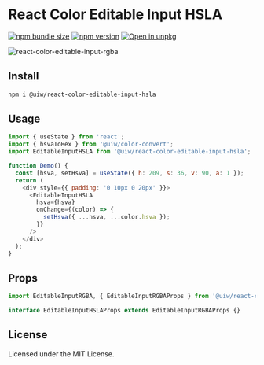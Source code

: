 React Color Editable Input HSLA
===

[![npm bundle size](https://img.shields.io/bundlephobia/minzip/@uiw/react-color-editable-input-hsla)](https://bundlephobia.com/package/@uiw/react-color-editable-input-hsla) [![npm version](https://img.shields.io/npm/v/@uiw/react-color-editable-input-hsla.svg)](https://www.npmjs.com/package/@uiw/react-color-editable-input-hsla) [![Open in unpkg](https://img.shields.io/badge/Open%20in-unpkg-blue)](https://uiwjs.github.io/npm-unpkg/#/pkg/@uiw/react-color-editable-input-hsla/file/README.md)

![react-color-editable-input-rgba](https://user-images.githubusercontent.com/1680273/126024611-516a5174-4cf2-4986-af36-ddc4d3d620bb.png)

## Install

```bash
npm i @uiw/react-color-editable-input-hsla
```

## Usage

```js
import { useState } from 'react';
import { hsvaToHex } from '@uiw/color-convert';
import EditableInputHSLA from '@uiw/react-color-editable-input-hsla';

function Demo() {
  const [hsva, setHsva] = useState({ h: 209, s: 36, v: 90, a: 1 });
  return (
    <div style={{ padding: '0 10px 0 20px' }}>
      <EditableInputHSLA
        hsva={hsva}
        onChange={(color) => {
          setHsva({ ...hsva, ...color.hsva });
        }}
      />
    </div>
  );
}
```

## Props

```ts
import EditableInputRGBA, { EditableInputRGBAProps } from '@uiw/react-color-editable-input-rgba';

interface EditableInputHSLAProps extends EditableInputRGBAProps {}
```

<!--footer-dividing-->

## License

Licensed under the MIT License.
